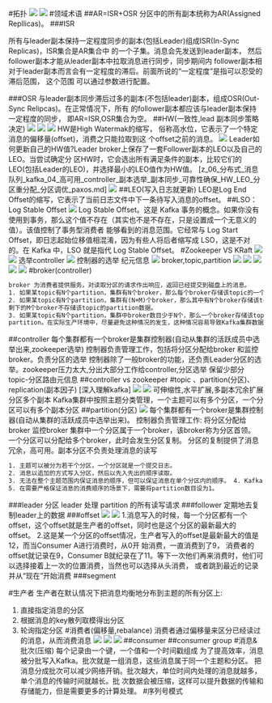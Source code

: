#拓扑
![](.z_06_分布式_消息队列_kafka_01_关系拓扑_broker_controller_topic_partition_zookeeper_Isr_group_producer_consumer_images/8a77e2fe.png)
![](.z_06_分布式_消息队列_kafka_01_关系拓扑_broker_controller_topic_partition_zookeeper_Isr_group_producer_consumer_images/fc7b7740.png)
#领域术语
##AR=ISR+OSR
分区中的所有副本统称为AR(Assigned Repllicas)。
###ISR

所有与leader副本保持一定程度同步的副本(包括Leader)组成ISR(In-Sync Replicas)，ISR集合是AR集合中 的一个子集。消息会先发送到leader副本，
然后follower副本才能从leader副本中拉取消息进行同步，同步期间内 follower副本相对于leader副本而言会有一定程度的滞后。前面所说的“一定程度”是指可以忍受的滞后范围，
这个范围 可以通过参数进行配置。

###OSR
与leader副本同步滞后过多的副本(不包括leader)副本，组成OSR(Out-Sync Relipcas)。在正常情况下，所有 的follower副本都应该与leader副本保持一定程度的同步，
即AR=ISR,OSR集合为空。
##HW(一致性,lead 副本同步策略决定)
![](.z_06_分布式_消息队列_kafka_01_关系拓扑_broker_controller_topic_partition_zookeeper_Isr_group_producer_consumer_images/1e1e9835.png)
![](.z_06_分布式_消息队列_kafka_01_关系拓扑_broker_controller_topic_partition_zookeeper_Isr_group_producer_consumer_images/037cbf0c.png)
![](.z_06_分布式_消息队列_kafka_01_关系拓扑_broker_controller_topic_partition_zookeeper_Isr_group_producer_consumer_images/5f2b1eb0.png)
HW是High Watermak的缩写， 俗称高水位，它表示了一个特定消息的偏移量(offset)，消费之只能拉取到这 个offset之前的消息。
![](.z_06_分布式_消息队列_kafka_01_关系拓扑_broker_controller_topic_partition_zookeeper_Isr_group_producer_consumer_images/21ed9386.png)
Leader如何更新自己的HW值?Leader broker上保存了一套Follower副本的LEO以及自己的LEO。当尝试确定分
区HW时，它会选出所有满足条件的副本，比较它们的LEO(包括Leader的LEO)，并选择最小的LEO值作为HW值。
[z_06_分布式_消息队列_kafka_04_高可用_controller_副本选举_副本同步_可靠性确保_HW_LEO_分区重分配_分区调优_paxos.md]
![](.z_06_分布式_消息队列_kafka_01_关系拓扑_broker_controller_topic_partition_zookeeper_Isr_group_producer_consumer_images/70d92938.png)
##LEO(写入日志就更新)
LEO是Log End Offset的缩写，它表示了当前日志文件中下一条待写入消息的offset。
##LSO：Log Stable Offset
![](.z_06_分布式_消息队列_kafka_01_关系拓扑_broker_controller_topic_partition_zookeeper_Isr_group_producer_consumer_images/98be5105.png)
Log Stable Offset。这是 Kafka 事务的概念。如果你没有使用到事务，那么这个值不存在（其实也不是不存在，只是设置成一个无意义的值）。该值控制了事务型消费者
能够看到的消息范围。它经常与 Log Start Offset，即日志起始位移值相混淆，因为有些人将后者缩写成 LSO，这是不对的。在 Kafka 中，LSO 就是指代 Log Stable Offset。
#Zookeeper VS KRaft
![](.z_06_分布式_消息队列_kafka_01_关系拓扑_broker_controller_topic_partition_zookeeper_Isr_group_producer_consumer_images/c2d343ba.png)
[](https://blog.51cto.com/u_15352876/3797318)
[](https://blog.csdn.net/HuoqilinHeiqiji/article/details/103072042)
![](.z_06_分布式_消息队列_kafka_01_关系拓扑_broker_controller_topic_partition_zookeeper_Isr_group_producer_consumer_images/d634d035.png)
选举controller
![](.z_06_分布式_消息队列_kafka_01_关系拓扑_broker_controller_topic_partition_zookeeper_Isr_group_producer_consumer_images/9039e649.png)
[](https://cloud.tencent.com/developer/article/1840424)
[](https://cloud.tencent.com/developer/article/1840424)
[](https://blog.csdn.net/nazeniwaresakini/article/details/116085573)
控制器的选举
纪元信息
![](.z_06_分布式_消息队列_kafka_06_zookeeper_images/4c49398d.png)
broker,topic,partition
![](.z_06_分布式_消息队列_kafka_06_zookeeper_images/d11fd954.png)
![](.z_06_分布式_消息队列_kafka_06_zookeeper_images/c50ed20e.png)
![](.z_06_分布式_消息队列_kafka_06_zookeeper_images/c094f1d3.png)
![](.z_06_分布式_消息队列_kafka_06_zookeeper_images/adbbdfbc.png)
![](.z_06_分布式_消息队列_kafka_06_zookeeper_images/8042bb00.png)
#broker(controller)
```asp
broker 为消费者提供服务，对读取分区的请求作出响应，返回已经提交到磁盘上的消息。
1. 如果某topic有N个partition，集群有N个broker，那么每个broker存储该topic的一个partition。
2. 如果某topic有N个partition，集群有(N+M)个broker，那么其中有N个broker存储该topic的一个partition，
剩下的M个broker不存储该topic的partition数据。
3. 如果某topic有N个partition，集群中broker数目少于N个，那么一个broker存储该topic的一个或多个
partition。在实际生产环境中，尽量避免这种情况的发生，这种情况容易导致Kafka集群数据不均衡。
```
##controller
每个集群都有一个broker是集群控制器(自动从集群的活跃成员中选举出来,zookeeper选举)
控制器负责管理工作，包括将分区分配给broker 和监控broker。负责分区的选举
控制器除了一般broker的功能，还负责Leader分区的选举。zookeeper压力太大,分出大部分工作给controller,分区选举
保留少部分topic-分区路由元信息
##controller vs zookeeper
[](https://cloud.tencent.com/developer/article/1688442)
#topic 、partition(分区)、replication(副本因子)
[深入理解kafka]
![](.z_06_分布式_消息队列_kafka_01_关系拓扑_broker_controller_topic_partition_zookeeper_Isr_group_producer_consumer_images/4d108b7c.png)
![](.z_06_分布式_消息队列_kafka_01_关系拓扑_broker_controller_topic_partition_Isr_group_producer_consumer_images/f1ea833d.png)
可伸缩性,水平扩展,多副本冗余扩展
分区多个副本
Kafka集群中按照主题分类管理，一个主题可以有多个分区，一个分区可以有多个副本分区
##partition(分区)
![](.z_06_分布式_消息队列_kafka_01_关系拓扑_broker_controller_topic_partition_zookeeper_Isr_group_producer_consumer_images/5fa079e0.png)
每个集群都有一个broker是集群控制器(自动从集群的活跃成员中选举出来)。 控制器负责管理工作:
将分区分配给broker 监控broker
集群中一个分区属于一个broker，该broker称为分区首领。 一个分区可以分配给多个broker，此时会发生分区复制。 
分区的复制提供了消息冗余，高可用。副本分区不负责处理消息的读写
```asp
1. 主题可以被分为若干个分区，一个分区就是一个提交日志。
2. 消息以追加的方式写入分区，然后以先入先出的顺序读取。
3. 无法在整个主题范围内保证消息的顺序，但可以保证消息在单个分区内的顺序。 4. Kafka 通过分区来实现数据冗余和伸缩性。
5. 在需要严格保证消息的消费顺序的场景下，需要将partition数目设为1。
```
###leader 分区
leader 处理 partition 的所有读写请求
###follower
定期地去复制leader上的数据
###offset
![](.z_06_分布式_消息队列_kafka_01_关系拓扑_broker_controller_topic_partition_zookeeper_Isr_group_producer_consumer_images/c5bf6830.png)
![](.z_06_分布式_消息队列_kafka_01_关系拓扑_broker_controller_topic_partition_zookeeper_Isr_group_producer_consumer_images/c3853f42.png)
1.消息写入的时候，每一个分区都有一个offset，这个offset就是生产者的offset，同时也是这个分区的最新最大的 offset。
2.这是某一个分区的offset情况，生产者写入的offset是最新最大的值是12，而当Consumer A进行消费时，从0开 始消费，一直消费到了9，
消费者的offset就记录在9，Consumer B就纪录在了11。等下一次他们再来消费时，他们可 以选择接着上一次的位置消费，当然也可以选择从头消费，
或者跳到最近的记录并从“现在”开始消费
###segment

#生产者
生产者在默认情况下把消息均衡地分布到主题的所有分区上:
1. 直接指定消息的分区
2. 根据消息的key散列取模得出分区 
3. 轮询指定分区
#消费者(偏移量,rebalance)
消费者通过偏移量来区分已经读过的消息，从而消费消息
![](.z_06_分布式_消息队列_kafka_01_关系拓扑_broker_controller_topic_partition_zookeeper_Isr_group_producer_consumer_images/3cf96467.png)
![](.z_06_分布式_消息队列_kafka_01_关系拓扑_broker_controller_topic_partition_zookeeper_Isr_group_producer_consumer_images/2e91b2b1.png)
![](.z_06_分布式_消息队列_kafka_01_关系拓扑_broker_controller_topic_partition_zookeeper_Isr_group_producer_consumer_images/392b522a.png)
##consumer
##consumer group
#消息&批次(压缩)
每个记录由一个键，一个值和一个时间戳组成
为了提高效率，消息被分批写入Kafka。批次就是一组消息，这些消息属于同一个主题和分区。
  把消息分成批次可以减少网络开销。批次越大，单位时间内处理的消息就越多，单个消息的传输时间就越⻓。批
次数据会被压缩，这样可以提升数据的传输和存储能力，但是需要更多的计算处理。
#序列号模式
